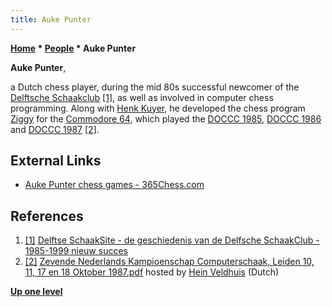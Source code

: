 ```yaml
---
title: Auke Punter
---
```

**[Home](Home "Home") * [People](People "People") * Auke Punter**

**Auke Punter**,

a Dutch chess player, during the mid 80s successful newcomer of the [Delftsche Schaakclub](https://nl.wikipedia.org/wiki/Delftsche_Schaakclub) <a id="cite-note-1" href="#cite-ref-1">[1]</a>, as well as involved in computer chess programming.
Along with [Henk Kuyer](Henk_Kuyer "Henk Kuyer"), he developed the chess program [Ziggy](Ziggy "Ziggy") for the [Commodore 64](Commodore_64 "Commodore 64"), which played the [DOCCC 1985](DOCCC_1985 "DOCCC 1985"), [DOCCC 1986](DOCCC_1986 "DOCCC 1986") and [DOCCC 1987](DOCCC_1987 "DOCCC 1987") <a id="cite-note-2" href="#cite-ref-2">[2]</a>.

## External Links

- [Auke Punter chess games - 365Chess.com](https://www.365chess.com/players/Auke_Punter)

## References

1. <a id="cite-ref-1" href="#cite-note-1">[1]</a> [Delftse SchaakSite - de geschiedenis van de Delfsche SchaakClub - 1985-1999 nieuw succes](http://www.delftseschaaksite.nl/dsc/historie/?type=article&id=0556)
1. <a id="cite-ref-2" href="#cite-note-2">[2]</a> [Zevende Nederlands Kampioenschap Computerschaak, Leiden 10, 11, 17 en 18 Oktober 1987.pdf](http://www.schaakcomputers.nl/hein_veldhuis/database/files/12-1987,%20toernooibulletin%20van%20het%20Nederlands%20kampioenschap%20computerschaak%201987.pdf) hosted by [Hein Veldhuis](Hein_Veldhuis "Hein Veldhuis") (Dutch)

**[Up one level](People "People")**

